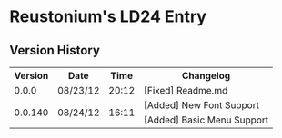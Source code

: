 Reustonium's LD24 Entry
=======================
Version History
---------------
<table>
  <tr>
    <th>Version</th><th>Date</th><th>Time</th><th>Changelog</th>
  </tr>
  <tr>
    <td>0.0.0</td><td>08/23/12</td><td>20:12</td><td>[Fixed] Readme.md</td>
  </tr>
  <tr>
    <td rowspan="2">0.0.140</td><td rowspan="2">08/24/12</td><td rowspan="2">16:11</td><td>[Added] New Font Support</td>
  </tr>
  <tr>
	<td>[Added] Basic Menu Support</td>
  </tr
</table>